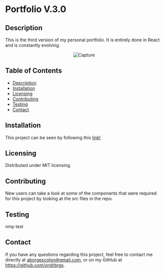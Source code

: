   # Portfolio V.3.0

  ## Description

  This is the third version of my personal portfolio. It is entirely done in React and is constantly evolving. 
  
  <div align="center">
  <img src="https://i.ibb.co/7yrbq59/Capture.png" alt="Capture" border="0">
</div>

  ## Table of Contents
  - [Description](#description)
  - [Installation](#installation)
  - [Licensing](#licensing)
  - [Contributing](#contributing)
  - [Testing](#testing)
  - [Contact](#contact)

  ## Installation
  This project can be seen by following this [link!](https://xndrbrgs.github.io/portfoliov3/)

  ## Licensing
  Distributed under MIT licensing. 

  ## Contributing
  New users can take a look at some of the components that were required for this project by looking at the src files in the repo.

  ## Testing
  nmp test

  ## Contact
  If you have any questions regarding this project, feel free to contact me directly at aborgescolon@gmail.com, or on my GitHub at https://github.com/xndrbrgs.
